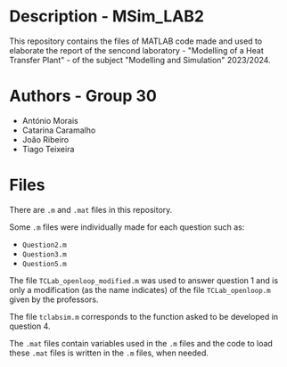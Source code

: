 # Description - MSim_LAB2
This repository contains the files of MATLAB code made and used to elaborate the report of the sencond laboratory - "Modelling of a Heat Transfer Plant" - of the subject "Modelling and Simulation" 2023/2024.

# Authors - Group 30
- António Morais
- Catarina Caramalho
- João Ribeiro
- Tiago Teixeira

# Files
There are ```.m``` and ```.mat``` files in this repository. 

Some ```.m``` files were individually made for each question such as:
- ```Question2.m```
- ```Question3.m```
- ```Question5.m```

The file ```TCLab_openloop_modified.m``` was used to answer question 1 and is only a modification (as the name indicates) of the file ```TCLab_openloop.m``` given by the professors.

The file ```tclabsim.m``` corresponds to the function asked to be developed in question 4.

The ```.mat``` files contain variables used in the ```.m``` files and the code to load these ```.mat``` files is written in the ```.m``` files, when needed.
